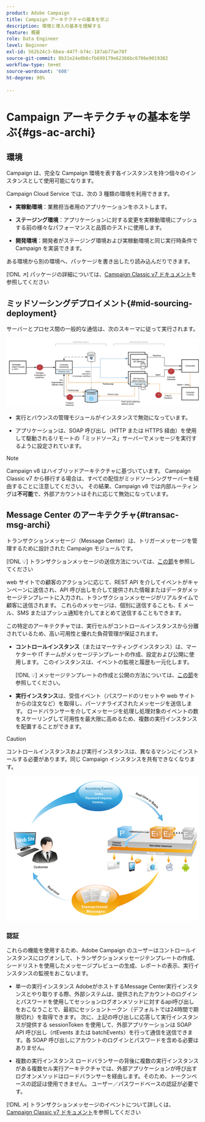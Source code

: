 ```yaml
---
product: Adobe Campaign
title: Campaign アーキテクチャの基本を学ぶ
description: 環境と導入の基本を理解する
feature: 概要
role: Data Engineer
level: Beginner
exl-id: 562b24c3-6bea-447f-b74c-187ab77ae78f
source-git-commit: 8b31e24e0b6cfb699179e62366bc6706e9019382
workflow-type: tm+mt
source-wordcount: '608'
ht-degree: 90%

---
```


# Campaign アーキテクチャの基本を学ぶ{#gs-ac-archi}

## 環境

Campaign は、完全な Campaign 環境を表す各インスタンスを持つ個々のインスタンスとして使用可能になります。

Campaign Cloud Service では、次の 3 種類の環境を利用できます。

* **実稼動環境**：業務担当者用のアプリケーションをホストします。

* **ステージング環境**：アプリケーションに対する変更を実稼動環境にプッシュする前の様々なパフォーマンスと品質のテストに使用します。

* **開発環境**：開発者がステージング環境および実稼動環境と同じ実行時条件で Campaign を実装できます。

ある環境から別の環境へ、パッケージを書き出したり読み込んだりできます。

[!DNL :arrow_upper_right:] パッケージの詳細については、[Campaign Classic v7 ドキュメント](https://experienceleague.adobe.com/docs/campaign-classic/using/getting-started/administration-basics/working-with-data-packages.html?lang=ja)を参照してください

## ミッドソーシングデプロイメント{#mid-sourcing-deployment}

サーバーとプロセス間の一般的な通信は、次のスキーマに従って実行されます。

![](assets/architecture.png)

* 実行とバウンスの管理モジュールがインスタンスで無効になっています。

* アプリケーションは、SOAP 呼び出し（HTTP または HTTPS 経由）を使用して駆動されるリモートの「ミッドソース」サーバーでメッセージを実行するように設定されています。

>[!NOTE]
>
> Campaign v8 はハイブリッドアーキテクチャに基づいています。 Campaign Classic v7 から移行する場合は、すべての配信がミッドソーシングサーバーを経由することに注意してください。
> その結果、Campaign v8 では内部ルーティングは&#x200B;**不可能**&#x200B;で、外部アカウントはそれに応じて無効になっています。

## Message Center のアーキテクチャ{#transac-msg-archi}

トランザクションメッセージ（Message Center）は、トリガーメッセージを管理するために設計された Campaign モジュールです。

[!DNL :bulb:] トランザクションメッセージの送信方法については、[この節](../send/transactional.md)を参照してください

web サイトでの顧客のアクションに応じて、REST API を介してイベントがキャンペーンに送信され、API 呼び出しを介して提供された情報またはデータがメッセージテンプレートに入力され、トランザクションメッセージがリアルタイムで顧客に送信されます。 これらのメッセージは、個別に送信することも、E メール、SMS またはプッシュ通知を介してまとめて送信することもできます。

この特定のアーキテクチャでは、実行セルがコントロールインスタンスから分離されているため、高い可用性と優れた負荷管理が保証されます。

* **コントロールインスタンス**（またはマーケティングインスタンス）は、マーケターや IT チームがメッセージテンプレートの作成、設定および公開に使用します。 このインスタンスは、イベントの監視と履歴も一元化します。

   [!DNL :bulb:] メッセージテンプレートの作成と公開の方法については、[この節](../send/transactional.md)を参照してください。

* **実行インスタンス**&#x200B;は、受信イベント（パスワードのリセットや web サイトからの注文など）を取得し、パーソナライズされたメッセージを送信します。 ロードバランサーを介してメッセージを処理し処理対象のイベントの数をスケーリングして可用性を最大限に高めるため、複数の実行インスタンスを配置することができます。

>[!CAUTION]
>
>コントロールインスタンスおよび実行インスタンスは、異なるマシンにインストールする必要があります。同じ Campaign インスタンスを共有できなくなります。

![](assets/messagecenter_diagram.png)

### 認証

これらの機能を使用するため、Adobe Campaign のユーザーはコントロールインスタンスにログオンして、トランザクションメッセージテンプレートの作成、シードリストを使用したメッセージプレビューの生成、レポートの表示、実行インスタンスの監視をおこないます。

* 単一の実行インスタンス
AdobeがホストするMessage Center実行インスタンスとやり取りする際、外部システムは、提供されたアカウントのログインとパスワードを使用してセッションログオンメソッドに対するapi呼び出しをおこなうことで、最初にセッショントークン（デフォルトでは24時間で期限切れ）を取得できます。
次に、上記の呼び出しに応答して実行インスタンスが提供する sessionToken を使用して、外部アプリケーションは SOAP API 呼び出し（rtEvents または batchEvents）を行って通信を送信できます。各 SOAP 呼び出しにアカウントのログインとパスワードを含める必要はありません。

* 複数の実行インスタンス
ロードバランサーの背後に複数の実行インスタンスがある複数セル実行アーキテクチャでは、外部アプリケーションが呼び出すログオンメソッドはロードバランサーを経由します。そのため、トークンベースの認証は使用できません。 ユーザー／パスワードベースの認証が必要です。

[!DNL :arrow_upper_right:] トランザクションメッセージのイベントについて詳しくは、[Campaign Classic v7 ドキュメント](https://experienceleague.adobe.com/docs/campaign-classic/using/transactional-messaging/processing/event-description.html#about-transactional-messaging-datamodel)を参照してください
